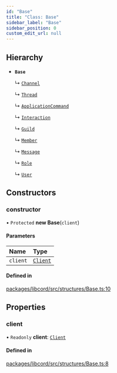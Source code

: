 ```yaml
---
id: "Base"
title: "Class: Base"
sidebar_label: "Base"
sidebar_position: 0
custom_edit_url: null
---
```


## Hierarchy

- **`Base`**

  ↳ [`Channel`](Channel.md)

  ↳ [`Thread`](Thread.md)

  ↳ [`ApplicationCommand`](ApplicationCommand.md)

  ↳ [`Interaction`](Interaction.md)

  ↳ [`Guild`](Guild.md)

  ↳ [`Member`](Member.md)

  ↳ [`Message`](Message.md)

  ↳ [`Role`](Role.md)

  ↳ [`User`](User.md)

## Constructors

### constructor

• `Protected` **new Base**(`client`)

#### Parameters

| Name | Type |
| :------ | :------ |
| `client` | [`Client`](Client.md) |

#### Defined in

[packages/libcord/src/structures/Base.ts:10](https://github.com/Libcord/libcord/blob/58e1159/packages/libcord/src/structures/Base.ts#L10)

## Properties

### client

• `Readonly` **client**: [`Client`](Client.md)

#### Defined in

[packages/libcord/src/structures/Base.ts:8](https://github.com/Libcord/libcord/blob/58e1159/packages/libcord/src/structures/Base.ts#L8)

